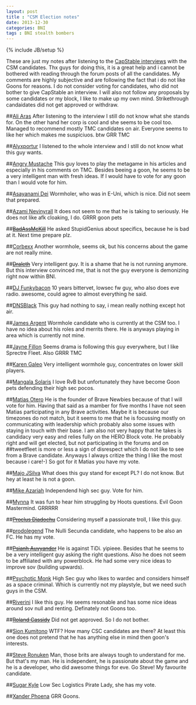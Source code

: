 ```yaml
---
layout: post
title : "CSM Election notes"
date: 2013-12-30
categories: BNI
tags : BNI stealth bombers
---
```

{% include JB/setup %}

These are just my notes after listening to the [CapStable interviews](http://www.capstable.net/csm9/) with the CSM candidates. Thx guys for doing this, it is a great help and i cannot be bothered with reading through the forum posts of all the candidates. My comments are highly subjective and are following the fact that i do not like Goons for reasons. I do not consider voting for candidates, who did not bother to give CapStable an interview. I will also not follow any proposals by some candidates or my block, I like to make up my own mind. Strikethrough candaidates did not get approved or withdraw.

##[Ali Aras](http://www.capstable.net/2014/03/14/csm9aliaras/)
After listening to the interview I still do not know what she stands for. On the other hand her corp is cool and she seems to be cool too. Managed to recommend mostly TMC candidates on air. Everyone seems to like her which makes me suspiciuos. btw GRR TMC

##[Alyxportur](http://www.capstable.net/2014/03/23/csm9alyxportur/)
I listened to the whole interview and I still do not know what this guy wants.

##[Angry Mustache](http://capstable.net/2014/03/09/csm9angrymustache/)
This guy loves to play the metagame in his articles and especially in his comments on TMC. Besides beeing a goon, he seems to be a very intelligent man with fresh ideas. If I would have to vote for any goon than I would vote for him.

##[Asayanami Dei](http://www.capstable.net/2014/03/28/csm9asayanamidei/)
Wormholer, who was in E-Uni, which is nice. Did not seem that prepared.

##[Azami Nevinyrall](http://capstable.net/2014/03/07/csm9azaminevinyrall/)
It does not seem to me that he is taking to seriously. He does not like afk cloaking, I do. GRRR goon pets

##[<del>BadAssMcKill</del>](http://capstable.net/2014/03/08/csm9-candidate-interview-badassmckill/)
He asked StupidGenius about specifics, because he is bad at it. Next time prepare plz.

##[Corbexx](http://www.capstable.net/2014/03/29/csm9-candidate-interview-corbexx/)
Another wormhole, seems ok, but his concerns about the game are not really mine.

##[<del>Draleth</del>](http://capstable.net/2014/03/08/csm9draleth/)
Very intelligent guy. It is a shame that he is not running anymore. But this interview convinced me, that is not the guy everyone is demonizing right now within BNI.

##[DJ Funkybacon](http://capstable.net/2014/03/09/csm9djfunkybacon/)
10 years bittervet, lowsec fw guy, who also does eve radio. awesome, could agree to almost everything he said.

##[DNSBlack](http://capstable.net/2014/03/12/csm9dnsblack/)
This guy had nothing to say, i mean really nothing except hot air.

##[James Argent](http://www.capstable.net/2014/04/04/csm9jamesarget/)
Wormhole candidate who is currently at the CSM too. I have no idea about his roles and merrits there. He is anyways playing in area which is currently not mine.

##[Jayne Fillon](http://www.capstable.net/2014/03/14/csm9jaynefillon/)
Seems drama is following this guy everywhere, but I like Sprectre Fleet. Also GRRR TMC

##[Karen Galeo](http://www.capstable.net/2014/03/19/csm9karengaleo/)
Very intelligent wormhole guy, concentrates on lower skill players.

##[Mangala Solaris](http://www.capstable.net/2014/03/24/csm9mangalasolaris/)
I love RvB but unfortunately they have become Goon pets defending their high sec pocos.

##[Matias Otero](http://www.capstable.net/2014/04/05/csm9-candidate-interview-matias-otero/)
He is the founder of Brave Newbies because of that I will vote for him. Having that said as a mamber for five months I have not seen Matias participating in any Brave activities. Maybe it is because our timezones do not match, but it seems to me that he is focussing mostly on communicating with leadership which probably also some issues with staying in touch with their base. I am also not very happy that he takes is candidacy very easy and relies fully on the HERO Block vote. He probably right and will get elected, but not participating in the forums and on ##tweetfleet is more or less a sign of disrespect which I do not like to see from a Brave candidate. Anyways I always critize the thing I like the most because i care!-) So got for it Matias you have my vote.

##[Majo JSilva](http://www.capstable.net/2014/03/26/csm9majorjsilva/)
What does this guy stand for except PL? I do not know. But hey at least he is not a goon.

##[Mike Azariah](http://www.capstable.net/2014/03/13/csm9mikeazariah/)
Independend high sec guy. Vote for him.

##[Mynna](http://www.capstable.net/2014/03/25/csm9mynnna/)
It was fun to hear him struggling by Hoots questions. Evil Goon Mastermind. GRRRRR

##[<del>Proclus Diadochu</del>](http://capstable.net/2014/03/12/csm9-candidate-interview-proclus-diadochu/)
Considering myself a passionate troll, I like this guy.

##[prodolegend](http://www.capstable.net/2014/04/02/csm9-candidate-interview-progodlegend/)
The Nulli Secunda candidate, who happens to be also an FC. He has my vote.

##[<del>Psianh Auvyander</del>](http://www.capstable.net/2014/03/18/csm9psianhauvyander/)
He is against TiDi. yipieee. Besides that he seems to be a very intelligent guy asking the right questions. Also he does not seem to be affiliated with any powerblock. He had some very nice ideas to improve sov (building upwards).

##[Psychotic Monk](http://capstable.net/2014/03/11/csm9-candidate-interview-psychotic-monk/)
High Sec guy who likes to wardec and considers himself as a space criminal. Which is currently not my playstyle, but we need such guys in the CSM.

##[Riverini](http://www.capstable.net/2014/03/31/csm9riverini/)
I like this guy. He seems resonable and has some nice ideas around sov null and renting. Definately not Goons too.

##[<del>Roland Cassidy</del>](http://capstable.net/2014/03/13/csm9rolandcassidy/)
Did not get approved. So I do not bother.

##[Sion Kumitono](http://www.capstable.net/2014/03/26/csm9sionkumitomo/)
WTF? How many CSC candidates are there? At least this one does not pretend that he has anything else in mind then goon's interests.

##[Steve Ronuken](http://www.capstable.net/2014/03/15/csm9-candidate-interview-steve-ronuken/)
Man, those brits are always tough to understand for me. But that's my man. He is independent, he is passionate about the game and he is a developer, who did awesome things for eve. Go Steve! My favourite candidate.

##[Sugar Kyle](http://www.capstable.net/2014/03/20/csm9sugarkyle/)
Low Sec Logistics Pirate Lady, she has my vote.

##[Xander Phoena](http://www.capstable.net/2014/04/03/csm9xanderphoena/)
GRR Goons.
